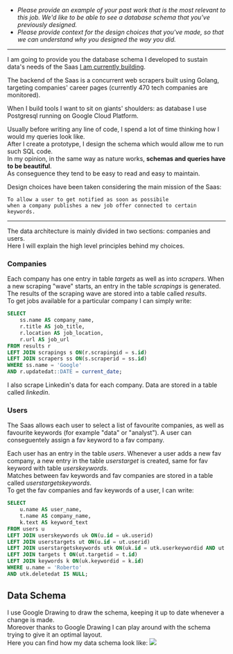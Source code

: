 - _Please provide an example of your past work that is the most relevant to this job. We'd like to be able to see a database schema that you've previously designed._
- _Please provide context for the design choices that you've made, so that we can understand why you designed the way you did._

___

I am going to provide you the database schema I developed to sustain data's needs of the Saas [I am currently building](https://www.jeifai.com).

The backend of the Saas is a concurrent web scrapers built using Golang, targeting companies' career pages (currently 470 tech companies are monitored).

When I build tools I want to sit on giants' shoulders: as database I use Postgresql running on Google Cloud Platform.

Usually before writing any line of code, I spend a lot of time thinking how I would my queries look like.<br>
After I create a prototype, I design the schema which would allow me to run such SQL code.<br>
In my opinion, in the same way as nature works, **schemas and queries have to be beautiful**.<br>
As conseguence they tend to be easy to read and easy to maintain.

Design choices have been taken considering the main mission of the Saas:

```
To allow a user to get notified as soon as possibile
when a company publishes a new job offer connected to certain keywords.
```

___

The data architecture is mainly divided in two sections: companies and users.<br>
Here I will explain the high level principles behind my choices.

### Companies
Each company has one entry in table *targets* as well as into *scrapers*.
When a new scraping "wave" starts, an entry in the table *scrapings* is generated.
The results of the scraping wave are stored into a table called *results*.<br>
To get jobs available for a particular company I can simply write:
```sql
SELECT
	ss.name AS company_name,
	r.title AS job_title,
	r.location AS job_location,
	r.url AS job_url
FROM results r
LEFT JOIN scrapings s ON(r.scrapingid = s.id)
LEFT JOIN scrapers ss ON(s.scraperid = ss.id)
WHERE ss.name = 'Google'
AND r.updatedat::DATE = current_date;
```
I also scrape Linkedin's data for each company. Data are stored in a table called *linkedin*.

### Users
The Saas allows each user to select a list of favourite companies, as well as favourite keywords (for example "data" or "analyst").
A user can conseguentely assign a fav keyword to a fav company.<br>

Each user has an entry in the table *users*.
Whenever a user adds a new fav company, a new entry in the table *userstarget* is created, same for fav keyword with table *userskeywords*.<br>
Matches between fav keywords and fav companies are stored in a table called *userstargetskeywords*.<br>
To get the fav companies and fav keywords of a user, I can write:
```sql
SELECT
	u.name AS user_name,
	t.name AS company_name,
	k.text AS keyword_text
FROM users u
LEFT JOIN userskeywords uk ON(u.id = uk.userid)
LEFT JOIN userstargets ut ON(u.id = ut.userid)
LEFT JOIN userstargetskeywords utk ON(uk.id = utk.userkeywordid AND ut.id = utk.usertargetid)
LEFT JOIN targets t ON(ut.targetid = t.id)
LEFT JOIN keywords k ON(uk.keywordid = k.id)
WHERE u.name = 'Roberto'
AND utk.deletedat IS NULL;
```

## Data Schema
I use Google Drawing to draw the schema, keeping it up to date whenever a change is made.<br>
Moreover thanks to Google Drawing I can play around with the schema trying to give it an optimal layout.<br>
Here you can find how my data schema look like:
![](https://github.com/robimalco/hive_questions/blob/main/images/data_schema.png)